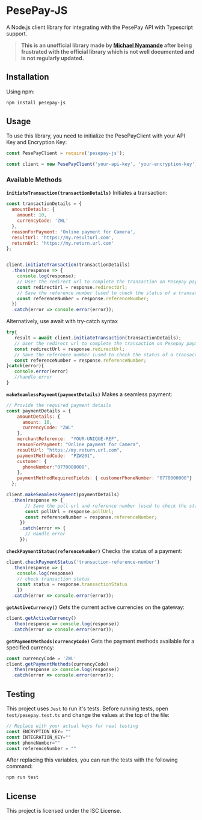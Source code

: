 # PesePay-JS

A Node.js client library for integrating with the PesePay API with Typescript support.

>**This is an unofficial library made by [Michael Nyamande](https://twitter.com/mikeyny_zw) after being frustrated with the official library which is not well documented and is not regularly updated.**

## Installation

Using npm:

```bash
npm install pesepay-js
```

## Usage
To use this library, you need to initialize the PesePayClient with your API Key and Encryption Key:
```javascript
const PesePayClient = require('pesepay-js');

const client = new PesePayClient('your-api-key', 'your-encryption-key');
```
### Available Methods

**`initiateTransaction(transactionDetails)`**
Initiates a transaction:
```javascript
const transactionDetails = {
  amountDetails: {
    amount: 10,
    currencyCode: 'ZWL'
  },
  reasonForPayment: 'Online payment for Camera',
  resultUrl: 'https://my.resulturl.com',
  returnUrl: 'https://my.return.url.com'
};


client.initiateTransaction(transactionDetails)
  .then(response => {
    console.log(response);
    // User the redirect url to complete the transaction on Pesepay payment page
    const redirectUrl = response.redirectUrl;
    // Save the reference number (used to check the status of a transaction and to make the payment)
    const referenceNumber = response.referenceNumber;
  })
  .catch(error => console.error(error));
```
 Alternatively, use await with try-catch syntax 
 ```javascript
 try{
    result = await client.initiateTransaction(transactionDetails);
    // User the redirect url to complete the transaction on Pesepay payment page
    const redirectUrl = response.redirectUrl;
    // Save the reference number (used to check the status of a transaction and to make the payment)
    const referenceNumber = response.referenceNumber;
 }catch(error){
    console.error(error)
    //handle error
 }

 ```


**`makeSeamlessPayment(paymentDetails)`**
Makes a seamless payment:
```javascript
// Provide the required payment details
const paymentDetails = {
    amountDetails: {
      amount: 10,
      currencyCode: "ZWL"
    },
    merchantReference:  "YOUR-UNIQUE-REF",
    reasonForPayment: "Online payment for Camera",
    resultUrl: "https://my.return.url.com",
    paymentMethodCode:  "PZW201",
    customer: {
      phoneNumber:"0770000000",
    },
    paymentMethodRequiredFields: { customerPhoneNumber: "0770000000"}
  };

client.makeSeamlessPayment(paymentDetails)
  .then(response => {
       // Save the poll url and reference number (used to check the status of a transaction)
       const pollUrl = response.pollUrl;
       const referenceNumber = response.referenceNumber;
     })
     .catch(error => {
       // Handle error
     });

```

**`checkPaymentStatus(referenceNumber)`**
Checks the status of a payment:
```javascript
client.checkPaymentStatus('transaction-reference-number')
  .then(response => {
    console.log(response)
    // check transaction status
    const status = response.transactionStatus
    })
  .catch(error => console.error(error));
```

**`getActiveCurrency()`**
Gets the current active currencies on the gateway:
```javascript
client.getActiveCurrency()
  .then(response => console.log(response))
  .catch(error => console.error(error));

```

**`getPaymentMethods(currencyCode)`**
Gets the payment methods available for a specified currency:
```javascript
const currencyCode = 'ZWL'
client.getPaymentMethods(currencyCode)
  .then(response => console.log(response))
  .catch(error => console.error(error));
```

## Testing

This project uses `Jest` to run it's tests. Before running tests, open `test/pesepay.test.ts` and change the values at the top of the file:
```javascript
// Replace with your actual keys for real testing
const ENCRYPTION_KEY= ""
const INTEGRATION_KEY=""
const phoneNumber=""
const referenceNumber = ""
```

After replacing this variables, you can run the tests with the following command:
```bash
npm run test
```

## License
This project is licensed under the ISC License.